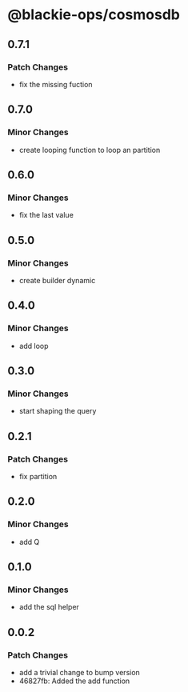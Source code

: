 # @blackie-ops/cosmosdb

## 0.7.1

### Patch Changes

- fix the missing fuction

## 0.7.0

### Minor Changes

- create looping function to loop an partition

## 0.6.0

### Minor Changes

- fix the last value

## 0.5.0

### Minor Changes

- create builder dynamic

## 0.4.0

### Minor Changes

- add loop

## 0.3.0

### Minor Changes

- start shaping the query

## 0.2.1

### Patch Changes

- fix partition

## 0.2.0

### Minor Changes

- add Q

## 0.1.0

### Minor Changes

- add the sql helper

## 0.0.2

### Patch Changes

- add a trivial change to bump version
- 46827fb: Added the add function
